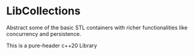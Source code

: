 # LibCollections
Abstract some of the basic STL containers with richer functionalities like concurrency and persistence.

This is a pure-header c++20 Library
